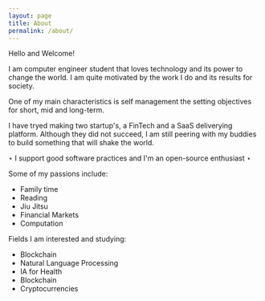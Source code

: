```yaml
---
layout: page
title: About
permalink: /about/
---
```


Hello and Welcome!

I am computer engineer student that loves technology and its power to change the world. I am quite 
motivated by the work I do and its results for society. 

One of my main characteristics is self management the setting objectives for short, mid and long-term.

I have tryed making two startup's, a FinTech and a SaaS deliverying platform. Although they did not succeed, I am still peering with my buddies to build something that will shake the world.

⋆ I support good software practices and I'm an open-source enthusiast ⋆

Some of my passions include:
- Family time
- Reading
- Jiu Jitsu
- Financial Markets
- Computation

Fields I am interested and studying:
- Blockchain
- Natural Language Processing
- IA for Health
- Blockchain 
- Cryptocurrencies